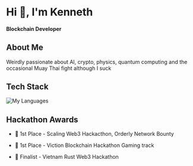 
<!--
**ksmit323/ksmit323** is a ✨ _special_ ✨ repository because its `README.md` (this file) appears on your GitHub profile.

Here are some ideas to get you started:

- 🔭 I’m currently working on ...
- 🌱 I’m currently learning ...
- 👯 I’m looking to collaborate on ...
- 🤔 I’m looking for help with ...
- 💬 Ask me about ...
- 📫 How to reach me: ...
- 😄 Pronouns: ...
- ⚡ Fun fact: ...
-->

# Hi 👋, I'm Kenneth

#### **Blockchain Developer**


## About Me
Weirdly passionate about AI, crypto, physics, quantum computing and the occasional Muay Thai fight although I suck

## Tech Stack
![My Languages](https://skillicons.dev/icons?i=solidity,rust,python,typescript,c,javascript,bash,opencv,selenium,html,css&theme=dark)

## Hackathon Awards
* 🥇 1st Place - Scaling Web3 Hackacthon, Orderly Network Bounty

* 🥇 1st Place - Viction Blockchain Hackathon Gaming track

* 🥇 Finalist - Vietnam Rust Web3 Hackathon

<br>

<!--
![Top Langs](https://github-readme-stats.vercel.app/api/top-langs/?username=ksmit323&count_weight=0.5)

